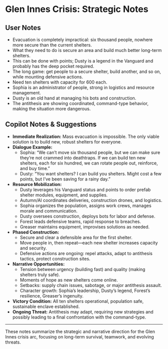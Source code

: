 # Glen Innes Crisis: Strategic Notes

## User Notes
- Evacuation is completely impractical: six thousand people, nowhere more secure than the current shelters.
- What they need to do is secure an area and build much better long-term shelters.
- This can be done with points; Dusty is a legend in the Vanguard and probably has the deep pocket required.
- The long game: get people to a secure shelter, build another, and so on, while mounting defensive actions.
- Need ten shelters with capacity for 600 each.
- Sophia is an administrator of people, strong in logistics and resource management.
- Dusty is an old hand at managing his bots and construction.
- The antithesis are showing coordinated, command-type behavior, making the situation more dangerous.

## Copilot Notes & Suggestions
- **Immediate Realization:** Mass evacuation is impossible. The only viable solution is to build new, robust shelters for everyone.
- **Dialogue Example:**
  - Sophia: “We can’t move six thousand people, but we can make sure they’re not crammed into deathtraps. If we can build ten new shelters, each for six hundred, we can rotate people out, reinforce, and buy time.”
  - Dusty: “You want shelters? I can build you shelters. Might cost a few points, but I’ve been saving for a rainy day.”
- **Resource Mobilization:**
  - Dusty leverages his Vanguard status and points to order prefab shelter modules, equipment, and supplies.
  - Autumn/AI coordinates deliveries, construction drones, and logistics.
  - Sophia organizes the population, assigns work crews, manages morale and communication.
  - Dusty oversees construction, deploys bots for labor and defense.
  - Forest leads defensive teams, rapid response to breaches.
  - Greaser maintains equipment, improvises solutions as needed.
- **Phased Construction:**
  - Secure and clear a defensible area for the first shelter.
  - Move people in, then repeat—each new shelter increases capacity and security.
  - Defensive actions are ongoing: repel attacks, adapt to antithesis tactics, protect construction sites.
- **Narrative Opportunities:**
  - Tension between urgency (building fast) and quality (making shelters truly safe).
  - Moments of hope as new shelters come online.
  - Setbacks: supply chain issues, sabotage, or major antithesis assault.
  - Character growth: Sophia’s leadership, Dusty’s legend, Forest’s resilience, Greaser’s ingenuity.
- **Victory Condition:** All ten shelters operational, population safe, sustainable enclave established.
- **Ongoing Threat:** Antithesis may adapt, requiring new strategies and possibly leading to a final confrontation with the command-type.

---

These notes summarize the strategic and narrative direction for the Glen Innes crisis arc, focusing on long-term survival, teamwork, and evolving threats.
